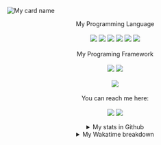 ![My card name](https://cardivo-beta.vercel.app/api?name=Athallah%20Dzaki&description=Hy%20There,%20i%27m%20Full%20Stack%20Developer%20and%20i%27m%2018%20y.o.%20%20Have%20a%20Nice%20Day%20With%20my%20All%20My%20Repository%20%F0%9F%98%8A&image=https://avatars.githubusercontent.com/u/44716687&pattern=ticTacToe&colorPattern=%23eaeaea&opacity=0.5&site=https://sampindo.id&instagram=athallah_dzaki&github=AthallahDzaki)

<div align="center">
  My Programming Language
  <br><br>
  <img src="https://img.shields.io/badge/javascript%20-%23323330.svg?&style=for-the-badge&logo=javascript&logoColor=%23F7DF1E"/>
  <img src="https://img.shields.io/badge/pawn%20-%23323330.svg?&style=for-the-badge&logo=pawn&logoColor=%23F7DF1E"/>
  <img src="https://img.shields.io/badge/c++-%2300599C.svg?style=for-the-badge&logo=c%2B%2B&logoColor=white"/>
  <img src="https://img.shields.io/badge/c%23-%23239120.svg?style=for-the-badge&logo=c-sharp&logoColor=white"/>
  <img src="https://img.shields.io/badge/python-3670A0?style=for-the-badge&logo=python&logoColor=ffdd54"/>
  <img src="https://img.shields.io/badge/php-%23777BB4.svg?style=for-the-badge&logo=php&logoColor=white"/>
  <br><br>
  My Programing Framework
  <br><br>
  <img src="https://img.shields.io/badge/express.js-%23404d59.svg?style=for-the-badge&logo=express&logoColor=%2361DAFB"/>
  <img src="https://img.shields.io/badge/next%20js-%23000000?&style=for-the-badge&logo=next.js&logoColor=white"/>
  <br><br>
  
  <img src="https://discord.c99.nl/widget/theme-2/391751101927653378.png"/>

  You can reach me here:<br><br>
  <a href="mailto:me@athallahdzaki.my.id" style="text-decoration: none;">
    <img src="https://img.shields.io/badge/email%20me%20here-%23EA4335?&style=for-the-badge&logo=gmail&logoColor=white"/>
  </a>
  <a href="https://instagram.com/athallah_dzaki" style="text-decoration: none;">
    <img src="https://img.shields.io/badge/instagram-%23E4405F?&style=for-the-badge&logo=instagram&logoColor=white"/>
  </a>
  <br>
  <details>
    <summary>My stats in Github</summary>
    <img src="https://github-readme-stats.vercel.app/api?username=AthallahDzaki&show_icons=true">
    <img src="https://github-profile-trophy.vercel.app/?username=AthallahDzaki">
  </details>
  
  <details>
    <summary>My Wakatime breakdown</summary>
    <img
      src="https://github.com/AthallahDzaki/AthallahDzaki/blob/king/images/stat.svg"
      alt="Alternative Text"
    />
  </details>
</div>
